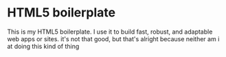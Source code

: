 # HTML5 boilerplate 
This is my HTML5 boilerplate. I use it to build fast, robust, and adaptable web apps or sites.
it's not that good, but that's alright because neither am i at doing this kind of thing 